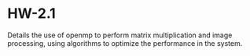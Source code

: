 # HW-2.1
Details the use of openmp to perform matrix multiplication and image processing, using algorithms to optimize the performance in the system.

